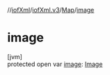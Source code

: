 //[iofXml](../../../index.md)/[iofXml.v3](../index.md)/[Map](index.md)/[image](image.md)

# image

[jvm]\
protected open var [image](image.md): [Image](../-image/index.md)
